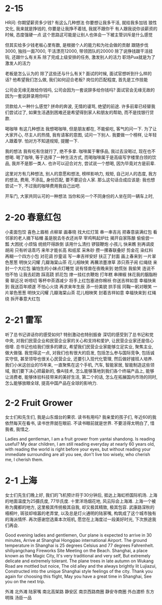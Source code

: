 







# 2-15

HR问: 你期望薪资多少钱?
有这么几种想法
你要想让我多干活, 就给我多加钱
狼性文化, 我来就是挣钱的, 你要是让我挣不着钱, 我就不跟你干
有人跟我说你谈薪资的时候, 态度强硬一点
这个思路这可能是让别人也体会一下被主管训斥是什么感觉

但其实给多少钱老板心里有数, 是根据个人的能力和为社会做的贡献
跟随步伐3000, 独挡一面7000, 干活漂亮12000, 带领团队的20000
除了说挣钱跟干活挂钩, 还跟什么有关系
除了完成上级安排的任务, 激发别人的活力
职场Pua就是为了激发人的活力

老板是怎么认为的
除了这些还与什么有关? 面试的时候, 面试官想听到什么样的话? 他希望我们怎么做, 我们如何迎合老板?
岗位的匹配程度, 首先是工作技能

公司会无缘无故给你钱吗, 公司会因为一套说辞多给你钱吗?
面试官会无缘无故的因为一套说辞录用你吗?


贷款给人一种什么感觉? 拼命的奔波, 无情的谩骂, 绝望的前途. 许多前辈已经替我们尝试过了, 如果生活遇到困难还是希望得到家人和朋友的帮助, 而不是找银行贷款.


喝咖啡
有这几种想法
我想喝咖啡, 但是朋友都在, 不能偷吃, 客气的问一下.
为了让大家开心, 尽主人的热情, 我有请客的意图, 试问一下别人.
我要做一个榜样, 让年轻人跟着学.
怕对方不知道规矩, 提醒一下.

我的想法
我有吃有住就行了, 绝不多拿.
咖啡属于奢侈品, 我过去没喝过, 现在也不想喝.
喝了咖啡, 等于选择了一种生活方式, 而喝咖啡属于是高级写字楼里白领的饮品, 我并不是那一类人.
也许可以迎合对方, 尝试说一个想喝, 因为毕竟对方是前辈.

这里对方有几种想法, 别人的意愿和想法, 榜样影响力, 规矩, 自己对人的态度, 我方的想法, 费用, 不添乱, 身份匹配, 要不要迎合人家.
那么这句话合成应该是: 我也想尝试一下, 不过我的咖啡费用我自己出吧.



开车门, 大家共同认可的一种想法
当你和另一个不同身份的人坐在同一辆车上时,




# 2-20 春意红包

小麦面包饺 喜色上眉梢
点柳翠 画春晓
找大红灯笼 串一串吉兆
把春意装满红包
看邻家的老人摘下毡帽
虽是脱去冬衣还尚早
宰鸡鸭起炉灶
揭开自家陈酿 偷偷尝一瓢
大困扰 小烦恼
统统吓得跌倒 该用什么清扫 锣鼓鞭炮
小孩儿 快来瞧 别再调皮胡闹
只有听话乖巧 来年才能长高
和纸浆 采朱砂 攒一摞春联叠好
剪金花 染红料 再糊一个四方小包
对花调 抄童谣 写一串吉祥安好
扶正了封面 画上春来到
一片翠色葱葱 明快又闪耀
几瓣海棠山茶 花儿相映笑
再蘸浓墨潦草 添只燕子闹
红绳绕 来封一个大红包
骗怕生的小妹点灯睡觉
说有怪兽在夜晚来到
她慌张 我偷笑
连说不怕不怕 让我去赶跑
踩高跷 抓花包 燎一挂红衣鞭炮
打年糕 串辣椒 抹花我的胭脂粉膏
聊近况 听唠叨 等杯中茶酒减少
将手上红包塞进你棉袄
你送吉祥如意 幸福快来到
我送百年顺遂 不怕心火烧
再求来年生辰 添一份美貌
拱手摇 同鞠一躬对眼笑
一片翠色葱葱 明快又闪耀
几瓣海棠山茶 花儿相映笑
封着吉祥如意 幸福快来到
红绳绕 拆开春意大红包




# 2-21 雷军

听了总书记讲话你的感受如何?
特别激动也特别振奋
深切的感受到了总书记和党中央, 对我们民营企业和民营企业家的关心和支持和爱护, 让民营企业家还是信心倍增. 总书记也给我们很多的建议, 希望我们民营企业家能够立足实业, 聚焦主业, 做大做强. 我觉得这一点, 对我们也有很大的启发, 包括怎么参与国际竞争, 包括诚实守信, 甚至领导也很关心民营企业, 还要引入现代化管理, 然后做好接班人培养. 我们小米这创业的15年来, 一直聚焦在这个手机, 汽车, 智能家居, 智能制造这些领域, 我们要下决心把最新的, 像AI技术, 怎么能够落地到我们各个终端产品上, 能够让消费者, 能够体验科技带来的美好生活, 第二个的话, 怎么在拓展国内市场的同时, 怎么能够放眼全球, 提高中国产品在全球的影响力.



# 2-2 Fruit Grower

女士们和先生们, 我是山东烟台的果农. 读书有用吗? 我亲爱的孩子们, 年近60的我依然每天在看书, 读书世界就在眼前. 不读书眼前就是世界. 不要活得太明白了, 惜我者, 我惜之.

Ladies and gentleman, I am a fruit grower from yantai shandong. Is reading useful? My dear children, I am still reading everyday at nearly 60 years old, with reading the world is right before your eyes, but without reading your immediate surrounding are all you see, don't live too wisely, who cherish me, I cherish them.


# 2-1 上海

女士们先生们晚上好, 我们的飞机预计将于30分钟后, 抵达上海虹桥国际机场. 上海的地面温度为25摄氏度, 77华氏度. 十里洋场烟花地, 风云际会上海滩. 上海一个被称为魔都的地方, 这里极其传统极其自我, 却又极其精致, 极其包容. 武康路深秋的梧桐叶, 斑驳却喧嚣的老弄堂, 以及总是灯火通明的陆家嘴, 构筑成了这个城市独有的海派情怀. 再次感谢您选乘本次班机, 愿您在上海度过一段美好时光, 下次旅途我们再会.

Good evening ladies and gentlemen, Our plane is expected to arrive in 30 minutes, Arrive at Shanghai Hongqiao international Airport. The ground temperature in Shanghai is 25 degrees Celsius and 77 degrees Fahrenhelt. shiliyangchang Fireworks Site Meeting on the Beach. Shanghai, a place known as the Magic City, It's very traditional and very self, But extremely delicate and extremely tolerant. The plane trees in late autumn on Wukang Road are mottled but noice, The old alley and the always brightly lit Lujiazui, Constructed into the unique Shanghai style feelings of the city. Thank you again for choosing this flight, May you have a great time in Shanghai, See you on the next trip.

外滩
北外滩
陆家嘴
南北高架路
静安区
南京西路商圈
静安寺商圈
外白渡桥
东方明珠
汤臣一品


